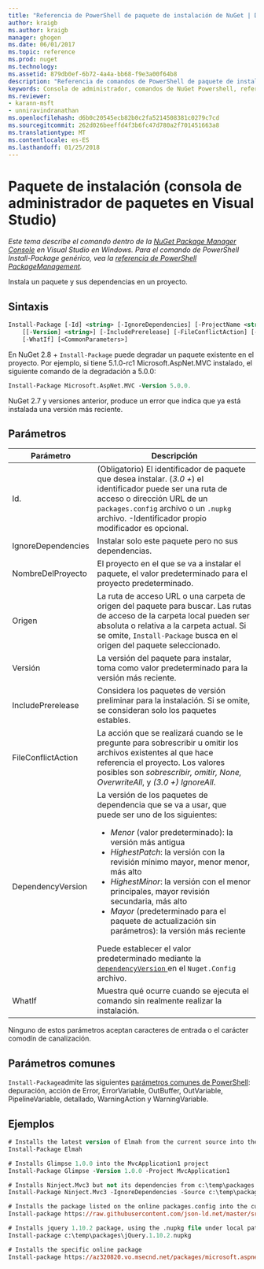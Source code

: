 ```yaml
---
title: "Referencia de PowerShell de paquete de instalación de NuGet | Documentos de Microsoft"
author: kraigb
ms.author: kraigb
manager: ghogen
ms.date: 06/01/2017
ms.topic: reference
ms.prod: nuget
ms.technology: 
ms.assetid: 879db0ef-6b72-4a4a-bb68-f9e3a00f64b8
description: "Referencia de comandos de PowerShell de paquete de instalación en la consola de administrador de paquetes de NuGet en Visual Studio."
keywords: Consola de administrador, comandos de NuGet Powershell, referencia de NuGet Powershell, Install-Package de paquete de NuGet
ms.reviewer:
- karann-msft
- unniravindranathan
ms.openlocfilehash: d6b0c20545ecb82b0c2fa5214508381c0279c7cd
ms.sourcegitcommit: 262d026beeffd4f3b6fc47d780a2f701451663a8
ms.translationtype: MT
ms.contentlocale: es-ES
ms.lasthandoff: 01/25/2018
---
```

# <a name="install-package-package-manager-console-in-visual-studio"></a>Paquete de instalación (consola de administrador de paquetes en Visual Studio)

*Este tema describe el comando dentro de la [NuGet Package Manager Console](Package-Manager-Console.md) en Visual Studio en Windows. Para el comando de PowerShell Install-Package genérico, vea la [referencia de PowerShell PackageManagement](/powershell/module/packagemanagement/?view=powershell-6).*

Instala un paquete y sus dependencias en un proyecto.

## <a name="syntax"></a>Sintaxis

```ps
Install-Package [-Id] <string> [-IgnoreDependencies] [-ProjectName <string>] [[-Source] <string>] 
    [[-Version] <string>] [-IncludePrerelease] [-FileConflictAction] [-DependencyVersion]
    [-WhatIf] [<CommonParameters>]
```

En NuGet 2.8 + `Install-Package` puede degradar un paquete existente en el proyecto. Por ejemplo, si tiene 5.1.0-rc1 Microsoft.AspNet.MVC instalado, el siguiente comando de la degradación a 5.0.0:

```ps
Install-Package Microsoft.AspNet.MVC -Version 5.0.0.
```

NuGet 2.7 y versiones anterior, produce un error que indica que ya está instalada una versión más reciente.
  
## <a name="parameters"></a>Parámetros

| Parámetro | Descripción |
| --- | --- |
| Id. | (Obligatorio) El identificador de paquete que desea instalar. (*3.0 +*) el identificador puede ser una ruta de acceso o dirección URL de un `packages.config` archivo o un `.nupkg` archivo. -Identificador propio modificador es opcional. |
| IgnoreDependencies | Instalar solo este paquete pero no sus dependencias. |
| NombreDelProyecto | El proyecto en el que se va a instalar el paquete, el valor predeterminado para el proyecto predeterminado. |
| Origen | La ruta de acceso URL o una carpeta de origen del paquete para buscar. Las rutas de acceso de la carpeta local pueden ser absoluta o relativa a la carpeta actual. Si se omite, `Install-Package` busca en el origen del paquete seleccionado. |
| Versión | La versión del paquete para instalar, toma como valor predeterminado para la versión más reciente. |
| IncludePrerelease | Considera los paquetes de versión preliminar para la instalación. Si se omite, se consideran solo los paquetes estables. |
| FileConflictAction | La acción que se realizará cuando se le pregunte para sobrescribir u omitir los archivos existentes al que hace referencia el proyecto. Los valores posibles son *sobrescribir, omitir, None, OverwriteAll*, y *(3.0 +)* *IgnoreAll*. |
| DependencyVersion | La versión de los paquetes de dependencia que se va a usar, que puede ser uno de los siguientes:<br/><ul><li>*Menor* (valor predeterminado): la versión más antigua</li><li>*HighestPatch*: la versión con la revisión mínimo mayor, menor menor, más alto</li><li>*HighestMinor*: la versión con el menor principales, mayor revisión secundaria, más alto</li><li>*Mayor* (predeterminado para el paquete de actualización sin parámetros): la versión más reciente</li></ul>Puede establecer el valor predeterminado mediante la [ `dependencyVersion` ](../Schema/nuget-config-file.md#config-section) en el `Nuget.Config` archivo. |
| WhatIf | Muestra qué ocurre cuando se ejecuta el comando sin realmente realizar la instalación. |

Ninguno de estos parámetros aceptan caracteres de entrada o el carácter comodín de canalización.

## <a name="common-parameters"></a>Parámetros comunes

`Install-Package`admite las siguientes [parámetros comunes de PowerShell](http://go.microsoft.com/fwlink/?LinkID=113216): depuración, acción de Error, ErrorVariable, OutBuffer, OutVariable, PipelineVariable, detallado, WarningAction y WarningVariable.

## <a name="examples"></a>Ejemplos

```ps
# Installs the latest version of Elmah from the current source into the default project
Install-Package Elmah

# Installs Glimpse 1.0.0 into the MvcApplication1 project
Install-Package Glimpse -Version 1.0.0 -Project MvcApplication1

# Installs Ninject.Mvc3 but not its dependencies from c:\temp\packages
Install-Package Ninject.Mvc3 -IgnoreDependencies -Source c:\temp\packages

# Installs the package listed on the online packages.config into the current project
Install-package https://raw.githubusercontent.com/json-ld.net/master/src/JsonLD/packages.config

# Installs jquery 1.10.2 package, using the .nupkg file under local path of c:\temp\packages
Install-package c:\temp\packages\jQuery.1.10.2.nupkg

# Installs the specific online package
Install-package https://az320820.vo.msecnd.net/packages/microsoft.aspnet.mvc.5.2.3.nupkg
```
